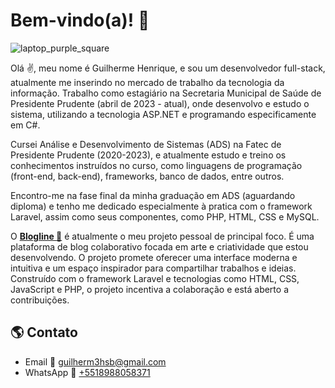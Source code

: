 # Bem-vindo(a)! :wave:

<!-- ─── CARD ────────────────────────────── -->
![laptop_purple_square](https://github.com/guilherm-hsbe/guilherm-hsbe/assets/99516132/c6ea7543-1419-4498-b58c-0fd877cee8a2)

Olá :v:, meu nome é Guilherme Henrique, e sou um desenvolvedor full-stack, atualmente me inserindo no mercado de trabalho da tecnologia da informação. Trabalho como estagiário na Secretaria Municipal de Saúde de Presidente Prudente (abril de 2023 - atual), onde desenvolvo e estudo o sistema, utilizando a tecnologia ASP.NET e programando especificamente em C#.

Cursei Análise e Desenvolvimento de Sistemas (ADS) na Fatec de Presidente Prudente (2020-2023), e atualmente estudo e treino os conhecimentos instruídos no curso, como linguagens de programação (front-end, back-end), frameworks, banco de dados, entre outros.

Encontro-me na fase final da minha graduação em ADS (aguardando diploma) e tenho me dedicado especialmente à pratica com o framework Laravel, assim como seus componentes, como PHP, HTML, CSS e MySQL.

O **[Blogline :leaves:](https://github.com/guilherm-hsbe/Blogline)** é atualmente o meu projeto pessoal de principal foco. É uma plataforma de blog colaborativo focada em arte e criatividade que estou desenvolvendo. O projeto promete oferecer uma interface moderna e intuitiva e um espaço inspirador para compartilhar trabalhos e ideias. Construído com o framework Laravel e tecnologias como HTML, CSS, JavaScript e PHP, o projeto incentiva a colaboração e está aberto a contribuições.

<!-- ─── CONTATO ────────────────────────────── -->
## :earth_americas: Contato
- Email :email: [guilherm3hsb@gmail.com](mailto:guilherm3hsb@gmail.com)
- WhatsApp :calling: [+5518988058371](https://wa.me/5518988058371)
